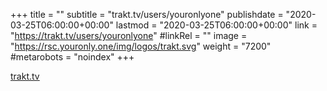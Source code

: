 +++
title = ""
subtitle = "trakt.tv/users/youronlyone"
publishdate = "2020-03-25T06:00:00+00:00"
lastmod = "2020-03-25T06:00:00+00:00"
link = "https://trakt.tv/users/youronlyone"
#linkRel = ""
image = "https://rsc.youronly.one/img/logos/trakt.svg"
weight = "7200"
#metarobots = "noindex"
+++

[trakt.tv](https://trakt.tv/users/youronlyone "trakt.tv")
